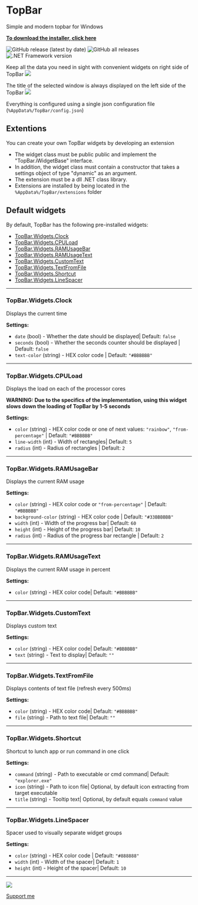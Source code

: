 ﻿# TopBar

Simple and modern topbar for Windows

[**To download the installer, click here**](https://github.com/Rikonardo/TopBar/releases/latest)

![GitHub release (latest by date)](https://img.shields.io/github/v/release/Rikonardo/TopBar) ![GitHub all releases](https://img.shields.io/github/downloads/Rikonardo/TopBar/total) ![.NET Framework version](https://img.shields.io/badge/.NET%20Framework-4.6%2B-green)

Keep all the data you need in sight with convenient widgets on right side of TopBar
![](https://i.imgur.com/rGjVMu9.png) 

The title of the selected window is always displayed on the left side of the TopBar
![](https://i.imgur.com/h8RZA6b.png) 

Everything is configured using a single json configuration file (`%AppData%/TopBar/config.json`)

## Extentions

You can create your own TopBar widgets by developing an extension

- The widget class must be public public and implement the "TopBar.iWidgetBase" interface.
- In addition, the widget class must contain a constructor that takes a settings object of type "dynamic" as an argument.
- The extension must be a dll .NET class library.
- Extensions are installed by being located in the `%AppData%/TopBar/extensions` folder

## Default widgets

By default, TopBar has the following pre-installed widgets:

- [TopBar.Widgets.Clock](#TopBar.Widgets.Clock)
- [TopBar.Widgets.CPULoad](#TopBar.Widgets.CPULoad)
- [TopBar.Widgets.RAMUsageBar](#TopBar.Widgets.RAMUsageBar)
- [TopBar.Widgets.RAMUsageText](#TopBar.Widgets.RAMUsageText)
- [TopBar.Widgets.CustomText](#TopBar.Widgets.CustomText)
- [TopBar.Widgets.TextFromFile](#TopBar.Widgets.TextFromFile)
- [TopBar.Widgets.Shortcut](#TopBar.Widgets.Shortcut)
- [TopBar.Widgets.LineSpacer](#TopBar.Widgets.LineSpacer)

---

### TopBar.Widgets.Clock

Displays the current time

**Settings:**

- `date` (bool) - Whether the date should be displayed| Default: `false`
- `seconds` (bool) - Whether the seconds counter should be displayed | Default: `false`
- `text-color` (string) - HEX color code | Default: `"#BBBBBB"`

---

### TopBar.Widgets.CPULoad

Displays the load on each of the processor cores

**WARNING: Due to the specifics of the implementation, using this widget slows down the loading of TopBar by 1-5 seconds**

**Settings:**

- `color` (string) - HEX color code or one of next values: `"rainbow"`, `"from-percentage"` | Default: `"#BBBBBB"`
- `line-width` (int) - Width of rectangles| Default: `5`
- `radius` (int) - Radius of rectangles | Default: `2`

---

### TopBar.Widgets.RAMUsageBar

Displays the current RAM usage

**Settings:**

- `color` (string) - HEX color code or `"from-percentage"` | Default: `"#BBBBBB"`
- `background-color` (string) - HEX color code | Default: `"#33BBBBBB"`
- `width` (int) - Width of the progress bar| Default: `60`
- `height` (int) - Height of the progress bar| Default: `10`
- `radius` (int) - Radius of the progress bar rectangle | Default: `2`

---

### TopBar.Widgets.RAMUsageText

Displays the current RAM usage in percent

**Settings:**

- `color` (string) - HEX color code| Default: `"#BBBBBB"`

---

### TopBar.Widgets.CustomText

Displays custom text

**Settings:**

- `color` (string) - HEX color code| Default: `"#BBBBBB"`
- `text` (string) - Text to display| Default: `""`

---

### TopBar.Widgets.TextFromFile

Displays contents of text file (refresh every 500ms)

**Settings:**

- `color` (string) - HEX color code| Default: `"#BBBBBB"`
- `file` (string) - Path to text file| Default: `""`

---

### TopBar.Widgets.Shortcut

Shortcut to lunch app or run command in one click

**Settings:**

- `command` (string) - Path to executable or cmd command| Default: `"explorer.exe"`
- `icon` (string) - Path to icon file| Optional,  by default icon extracting from target executable
- `title` (string) - Tooltip text| Optional,  by default equals `command` value

---

### TopBar.Widgets.LineSpacer

Spacer used to visually separate widget groups

**Settings:**

- `color` (string) - HEX color code | Default: `"#888888"`
- `width` (int) - Width of the  spacer| Default: `1`
- `height` (int) - Height of the spacer| Default: `10`

---

[![](https://img.shields.io/liberapay/goal/Rikonardo.svg?logo=liberapay)](https://liberapay.com/Rikonardo/donate)

[Support me](https://liberapay.com/Rikonardo/donate)

